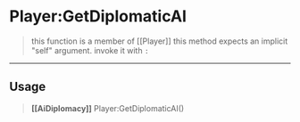 # Player:GetDiplomaticAI
> this function is a member of [[Player]]
> this method expects an implicit "self" argument. invoke it with `:`
-----
## Usage
> **[[AiDiplomacy]]** Player:GetDiplomaticAI()
